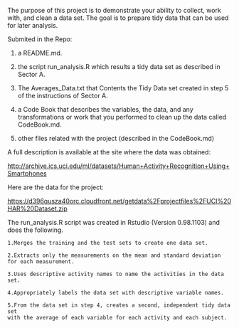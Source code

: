 The purpose of this project is to demonstrate your ability to collect, work with, and clean a data set.
The goal is to prepare tidy data that can be used for later analysis. 


Submited in the Repo:

1) a README.md. 

2) the script run_analysis.R which results a tidy data set as described in Sector A.

3) The Averages_Data.txt that Contents the Tidy Data set created in step 5 of the instructions of Sector A.

4) a Code Book that describes the variables, the data, and any transformations or work that you performed to clean up the    data called CodeBook.md. 

5) other files related with the project (described in the CodeBook.md)


A full description is available at the site where the data was obtained:

http://archive.ics.uci.edu/ml/datasets/Human+Activity+Recognition+Using+Smartphones


Here are the data for the project:

https://d396qusza40orc.cloudfront.net/getdata%2Fprojectfiles%2FUCI%20HAR%20Dataset.zip


 The run_analysis.R script was created in Rstudio (Version 0.98.1103) and does the following.
 
    1.Merges the training and the test sets to create one data set.
    
    2.Extracts only the measurements on the mean and standard deviation for each measurement.
    
    3.Uses descriptive activity names to name the activities in the data set.
    
    4.Appropriately labels the data set with descriptive variable names.
    
    5.From the data set in step 4, creates a second, independent tidy data set 
    with the average of each variable for each activity and each subject.
